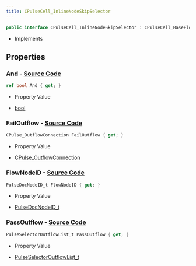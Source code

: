 ```yaml
---
title: CPulseCell_InlineNodeSkipSelector
---
```


```csharp
public interface CPulseCell_InlineNodeSkipSelector : CPulseCell_BaseFlow, CPulseCell_Base, ISchemaClass<CPulseCell_Base>, ISchemaClass<CPulseCell_BaseFlow>, ISchemaClass<CPulseCell_InlineNodeSkipSelector>, ISchemaField, ISchemaClass, INativeHandle
```

- Implements

## Properties

### **And** - [Source Code](https://github.com/swiftly-solution/swiftlys2/blob/main/managed/src/SwiftlyS2.Generated/Schemas/Interfaces/CPulseCell_InlineNodeSkipSelector.cs#L18)

```csharp
ref bool And { get; }
```

- Property Value

- [bool](https://learn.microsoft.com/dotnet/api/system.boolean)

### **FailOutflow** - [Source Code](https://github.com/swiftly-solution/swiftlys2/blob/main/managed/src/SwiftlyS2.Generated/Schemas/Interfaces/CPulseCell_InlineNodeSkipSelector.cs#L22)

```csharp
CPulse_OutflowConnection FailOutflow { get; }
```

- Property Value

- [CPulse_OutflowConnection](/docs/api/shared/schemadefinitions/cpulse_outflowconnection)

### **FlowNodeID** - [Source Code](https://github.com/swiftly-solution/swiftlys2/blob/main/managed/src/SwiftlyS2.Generated/Schemas/Interfaces/CPulseCell_InlineNodeSkipSelector.cs#L16)

```csharp
PulseDocNodeID_t FlowNodeID { get; }
```

- Property Value

- [PulseDocNodeID_t](/docs/api/shared/schemadefinitions/pulsedocnodeid_t)

### **PassOutflow** - [Source Code](https://github.com/swiftly-solution/swiftlys2/blob/main/managed/src/SwiftlyS2.Generated/Schemas/Interfaces/CPulseCell_InlineNodeSkipSelector.cs#L20)

```csharp
PulseSelectorOutflowList_t PassOutflow { get; }
```

- Property Value

- [PulseSelectorOutflowList_t](/docs/api/shared/schemadefinitions/pulseselectoroutflowlist_t)

